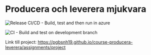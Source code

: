 # Producera och leverera mjukvara

![Release CI/CD - Build, test and then run in azure](https://github.com/PGBSNH19/project-g2/workflows/Release%20CI/CD%20-%20Build,%20test%20and%20then%20run%20in%20azure/badge.svg)

![CI - Build and test on development branch](https://github.com/PGBSNH19/project-g2/workflows/CI%20-%20Build%20and%20test%20on%20development%20branch/badge.svg)


Link till project: <https://pgbsnh19.github.io/course-producera-leverera/assignments/project>



